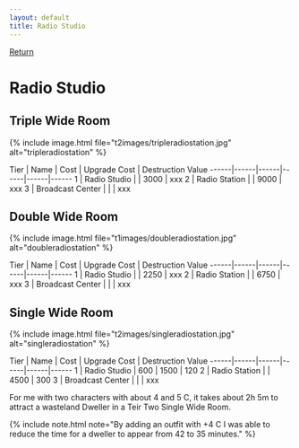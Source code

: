 ```yaml
---
layout: default
title: Radio Studio
---
```

[Return](../index.html)

Radio Studio
===========

## Triple Wide Room

{% include image.html file="t2images/tripleradiostation.jpg" alt="tripleradiostation" %}

Tier | Name | Cost | Upgrade Cost | Destruction Value
------|------|------|------|------|------
1 | Radio Studio | | 3000 | xxx
2 | Radio Station | | 9000 | xxx
3 | Broadcast Center | | | xxx

## Double Wide Room

{% include image.html file="t1images/doubleradiostation.jpg" alt="doubleradiostation" %}

Tier | Name | Cost | Upgrade Cost | Destruction Value
------|------|------|------|------|------
1 | Radio Studio | | 2250 | xxx
2 | Radio Station | | 6750 | xxx
3 | Broadcast Center | | | xxx

## Single Wide Room

{% include image.html file="t2images/singleradiostation.jpg" alt="singleradiostation" %}

Tier | Name | Cost | Upgrade Cost | Destruction Value
------|------|------|------|------|------
1 | Radio Studio | 600 | 1500 | 120
2 | Radio Station | | 4500 | 300
3 | Broadcast Center | | | xxx

For me with two characters with about 4 and 5 C, it takes about 2h 5m to attract a wasteland Dweller in a Teir Two Single Wide Room.

{% include note.html note="By adding an outfit with +4 C I was able to reduce the time for a dweller to appear from 42 to 35 minutes." %}